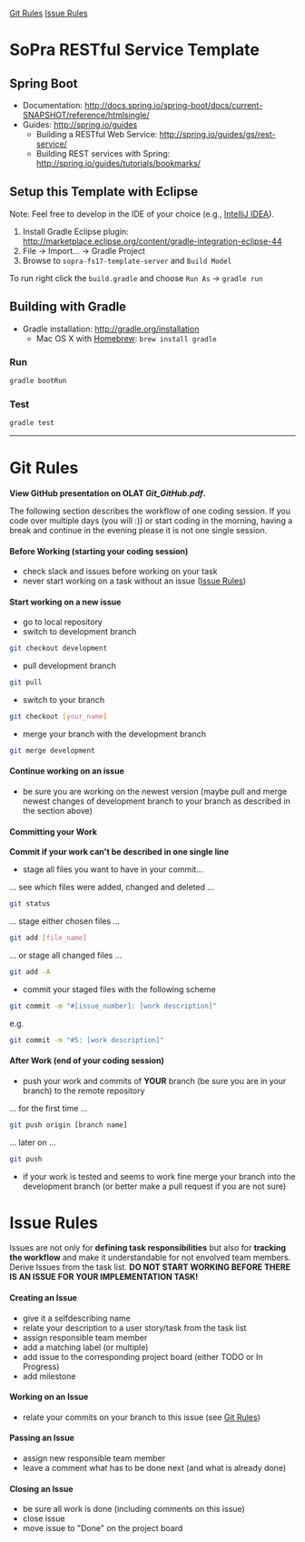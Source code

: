 [Git Rules](#git-rules)
[Issue Rules](#issue-rules)

# SoPra RESTful Service Template

## Spring Boot

* Documentation: http://docs.spring.io/spring-boot/docs/current-SNAPSHOT/reference/htmlsingle/
* Guides: http://spring.io/guides
  * Building a RESTful Web Service: http://spring.io/guides/gs/rest-service/
  * Building REST services with Spring: http://spring.io/guides/tutorials/bookmarks/


## Setup this Template with Eclipse

Note: Feel free to develop in the IDE of your choice (e.g., [IntelliJ IDEA](https://www.jetbrains.com/idea/)).

1. Install Gradle Eclipse plugin: http://marketplace.eclipse.org/content/gradle-integration-eclipse-44
2. File -> Import... -> Gradle Project
3. Browse to `sopra-fs17-template-server` and `Build Model`

To run right click the `build.gradle` and choose `Run As` -> `gradle run`


## Building with Gradle

* Gradle installation: http://gradle.org/installation
  * Mac OS X with [Homebrew](http://brew.sh/): ``brew install gradle``

### Run

```bash
gradle bootRun
```

### Test

```bash
gradle test
```



***





# Git Rules
**View GitHub presentation on OLAT _Git_GitHub.pdf_.**

The following section describes the workflow of one coding session. If you code over multiple days (you will :)) or start coding in the morning, having a break and continue in the evening please it is not one single session.

#### Before Working (starting your coding session)
- check slack and issues before working on your task
- never start working on a task without an issue ([Issue Rules](#issue-rules))

#### Start working on a new issue
- go to local repository
- switch to development branch
```bash
git checkout development
```
- pull development branch
```bash
git pull
```
- switch to your branch
```bash
git checkout [your_name]
```
- merge your branch with the development branch
```bash
git merge development
```

#### Continue working on an issue
- be sure you are working on the newest version (maybe pull and merge newest changes of development branch to your branch as described in the section above)

#### Committing your Work
**Commit if your work can't be described in one single line**
- stage all files you want to have in your commit...

... see which files were added, changed and deleted ...
```bash
git status
```
... stage either chosen files ...
```bash
git add [file_name]
```
... or stage all changed files ...
```bash
git add -A
```

- commit your staged files with the following scheme
```bash
git commit -m "#[issue_number]: [work description]"
```
e.g.

```bash
git commit -m "#5: [work description]"
```

#### After Work (end of your coding session)
- push your work and commits of **YOUR** branch (be sure you are in your branch) to the remote repository

... for the first time ...
```bash
git push origin [branch name]
```
... later on ...
```bash
git push
```

- if your work is tested and seems to work fine merge your branch into the development branch (or better make a pull request if you are not sure)




# Issue Rules
Issues are not only for **defining task responsibilities** but also for **tracking the workflow** and make it understandable for not envolved team members.
Derive Issues from the task list. **DO NOT START WORKING BEFORE THERE IS AN ISSUE FOR YOUR IMPLEMENTATION TASK!**

#### Creating an Issue
- give it a selfdescribing name
- relate your description to a user story/task from the task list
- assign responsible team member
- add a matching label (or multiple)
- add issue to the corresponding project board (either TODO or In Progress)
- add milestone

#### Working on an Issue
- relate your commits on your branch to this issue (see [Git Rules](#git-rules))

#### Passing an Issue
- assign new responsible team member
- leave a comment what has to be done next (and what is already done)

#### Closing an Issue
- be sure all work is done (including comments on this issue)
- close issue
- move issue to "Done" on the project board
